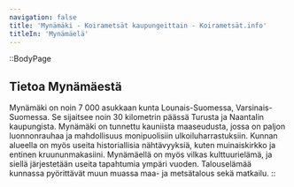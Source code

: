 ```yaml
---
navigation: false
title: 'Mynämäki - Koirametsät kaupungeittain - Koirametsät.info'
titleIn: 'Mynämäelä'
---
```


::BodyPage
## Tietoa Mynämäestä
Mynämäki on noin 7 000 asukkaan kunta Lounais-Suomessa, Varsinais-Suomessa. Se sijaitsee noin 30 kilometrin päässä Turusta ja Naantalin kaupungista. Mynämäki on tunnettu kauniista maaseudusta, jossa on paljon luonnonrauhaa ja mahdollisuus monipuolisiin ulkoiluharrastuksiin. Kunnan alueella on myös useita historiallisia nähtävyyksiä, kuten muinaiskirkko ja entinen kruununmakasiini. Mynämäellä on myös vilkas kulttuurielämä, ja siellä järjestetään useita tapahtumia ympäri vuoden. Talouselämää kunnassa pyörittävät muun muassa maa- ja metsätalous sekä matkailu.
::